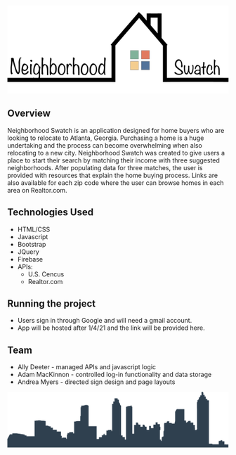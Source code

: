 
<img src="public/images/logo_1_black.png" alt="alt text" width="auto" height="200px">

## **Overview**
Neighborhood Swatch is an application designed for home buyers who are looking to relocate to Atlanta, Georgia. Purchasing a home is a huge undertaking and the process can become overwhelming when also relocating to a new city. Neighborhood Swatch was created to give users a place to start their search by matching their income with three suggested neighborhoods. After populating data for three matches, the user is provided with resources that explain the home buying process. Links are also available for each zip code where the user can browse homes in each area on Realtor.com. 

## **Technologies Used**
* HTML/CSS
* Javascript 
* Bootstrap
* JQuery
* Firebase 
* APIs: 
    * U.S. Cencus 
    * Realtor.com 


## **Running the project**
* Users sign in through Google and will need a gmail account.
* App will be hosted after 1/4/21 and the link will be provided here. 


## **Team**

- Ally Deeter - managed APIs and javascript logic
- Adam MacKinnon - controlled log-in functionality and data storage
- Andrea Myers - directed sign design and page layouts 


<img src="public/images/skyline.png" alt="alt text" width="1000px" height="auto">


